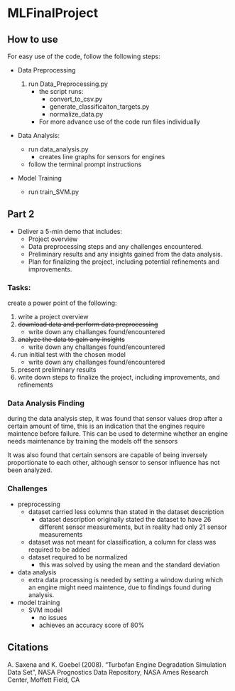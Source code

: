 # MLFinalProject
## How to use
For easy use of the code, follow the following steps:
- Data Preprocessing
    1. run Data_Preprocessing.py
        - the script runs: 
            - convert_to_csv.py
            - generate_classificaiton_targets.py
            - normalize_data.py
        - For more advance use of the code run files individually

- Data Analysis:
    - run data_analysis.py
        - creates line graphs for sensors for engines
    - follow the terminal prompt instructions

- Model Training
    - run train_SVM.py
  
## Part 2
- Deliver a 5-min demo that includes:
    - Project overview
    - Data preprocessing steps and any challenges encountered.
    - Preliminary results and any insights gained from the data analysis.
    - Plan for finalizing the project, including potential refinements and improvements.

### Tasks:
create a power point of the following:
1. write a project overview
2. ~~download data and perform data preprocessing~~
    - write down any challanges found/encountered 
3. ~~analyze the data to gain any insights~~
    - write down any challanges found/encountered
4. run initial test with the chosen model
    - write down any challanges found/encountered
5. present preliminary results
6. write down steps to finalize the project, including improvements, and refinements

### Data Analysis Finding
during the data analysis step, it was found that sensor values drop after a certain amount of time, this is an indication that the engines require maintence before failure. This can be used to determine whether an engine needs maintenance by training the models off the sensors

It was also found that certain sensors are capable of being inversely proportionate to each other, although sensor to sensor influence has not been analyzed.

### Challenges
- preprocessing
    - dataset carried less columns than stated in the dataset description
        - dataset description originally stated the dataset to have 26 different sensor measurements, but in reality had only 21 sensor measurements
    - dataset was not meant for classification, a column for class was required to be added
    - dataset required to be normalized
        - this was solved by using the mean and the standard deviation
- data analysis 
    - extra data processing is needed by setting a window during which an engine might need maintence, due to findings found during analysis.
- model training
    - SVM model
        - no issues
        - achieves an accuracy score of 80%

## Citations
A. Saxena and K. Goebel (2008). “Turbofan Engine Degradation Simulation Data Set”, NASA Prognostics Data Repository, NASA Ames Research Center, Moffett Field, CA
